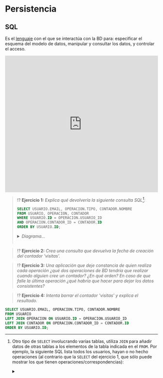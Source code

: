 # Persistencia
## SQL

Es el [lenguaje](https://es.wikipedia.org/wiki/SQL) con el que se interactúa con la BD para: especificar el esquema del modelo de datos, manipular y consultar los datos, y controlar el acceso.

<script>
function populate() {
  const files = [{name: "db.sql"}];
  files.forEach(file => file.content = document.getElementById(file.name).textContent);
  document.getElementById('oc-editor').contentWindow.postMessage({
    eventType: 'populateCode', language: 'mysql', files: files
  }, "*");
}
</script>

<iframe id="oc-editor" frameBorder="0" height="450px" width="100%" onload="populate()" src="https://onecompiler.com/embed/mysql?hideLanguageSelection=true&hideNew=true&hideNewFileOption=true&hideTitle=true&hideStdin=true&listenToEvents=true"></iframe>

<pre id="db.sql" hidden>-- Esquema de base de datos:
CREATE TABLE CONTADOR (
  ID     INTEGER PRIMARY KEY,
  NOMBRE VARCHAR(200) NOT NULL UNIQUE,
  VALOR  INTEGER NOT NULL
);

CREATE TABLE USUARIO (
  ID    INTEGER PRIMARY KEY,
  EMAIL VARCHAR(256) NOT NULL UNIQUE,
  CREDENCIALES VARCHAR(20) NOT NULL
);

CREATE TABLE OPERACION (
  ID          INTEGER PRIMARY KEY,
  USUARIO_ID  INTEGER NOT NULL,
  CONTADOR_ID INTEGER NOT NULL,
  TIPO        VARCHAR(20) NOT NULL,
  FECHA       DATETIME NOT NULL,
  FOREIGN KEY (USUARIO_ID) 
          REFERENCES USUARIO(ID),
  FOREIGN KEY (CONTADOR_ID) 
          REFERENCES CONTADOR(ID)
);

-- Para añadir datos:
INSERT INTO USUARIO (ID, EMAIL, CREDENCIALES)
  VALUES (1, 'admin@e.m', 'YWRtaW5AZS5tOmFkbWlu');
INSERT INTO USUARIO (ID, EMAIL, CREDENCIALES)
  VALUES (2, 'boss@e.m', 'Ym9zc0BlLm06Ym9z');
INSERT INTO USUARIO (ID, EMAIL, CREDENCIALES)
  VALUES (3, 'user@e.m', 'dXNlckBlLm06dXNlcg==');
INSERT INTO USUARIO (ID, EMAIL, CREDENCIALES)
  VALUES (4, 'guest@e.m', 'dXNlckBlLm06dXNlcg==');
INSERT INTO USUARIO (ID, EMAIL, CREDENCIALES)
  VALUES (5, 'test@e.m', 'dXNlckBlLm06dXNlcg==');

INSERT INTO CONTADOR (ID, NOMBRE, VALOR)
  VALUES (1, 'visitas', 0);
INSERT INTO CONTADOR (ID, NOMBRE, VALOR)
  VALUES (2, 'clicks', 0);

INSERT INTO OPERACION (ID, USUARIO_ID, CONTADOR_ID, TIPO, FECHA)
  VALUES (1, 1, 1, 'creación', '2023-01-01 00:00:00');
INSERT INTO OPERACION (ID, USUARIO_ID, CONTADOR_ID, TIPO, FECHA)
  VALUES (2, 1, 2, 'creación', '2023-02-14 00:00:00');
INSERT INTO OPERACION (ID, USUARIO_ID, CONTADOR_ID, TIPO, FECHA)
  VALUES (3, 2, 2, 'incremento', '2023-03-11 00:00:00');

-- Para actualizar:
UPDATE CONTADOR 
  SET VALOR = VALOR + 1 
  WHERE NOMBRE = 'clicks';

-- Para consultar:
SELECT NOMBRE, VALOR FROM CONTADOR 
  WHERE NOMBRE = 'clicks';

-- Para borrar:
DELETE FROM USUARIO
  WHERE EMAIL = 'user@e.m';

</pre>

> ⁉️ **Ejercicio 1:** _Explica qué devolvería la siguiente consulta SQL[^1]:_
> ```sql
> SELECT USUARIO.EMAIL, OPERACION.TIPO, CONTADOR.NOMBRE
> FROM USUARIO, OPERACION, CONTADOR
> WHERE USUARIO.ID = OPERACION.USUARIO_ID
> AND OPERACION.CONTADOR_ID = CONTADOR.ID
> ORDER BY USUARIO.ID;
> ```
> <details><summary><em>Diagrama...</em></summary><br>
> <object type="image/svg+xml" data="./files/img/select.excalidraw.svg" width="100%"></object>
> <em>Un <code>SELECT</code> con varias tablas se puede ver como una lista de correspondencias de la <a href="https://es.wikipedia.org/wiki/Correspondencia_matem%C3%A1tica">Teoría de Conjuntos</a>.</em>
> </details>
> <br>

> ⁉️ **Ejercicio 2:** _Crea una consulta que devuelva la fecha de creación del contador 'visitas'._

> ⁉️ **Ejercicio 3:** _Una aplicación que deje constancia de quien realiza cada operación ¿qué dos operaciones de BD tendría que realizar cuando alguien cree un contador? ¿En qué orden? En caso de que falle la última operación ¿qué habría que hacer para dejar los datos consistentes?_

> ⁉️ **Ejercicio 4:** _Intenta borrar el contador 'visitas' y explica el resultado._


[^1]: Otro tipo de `SELECT` involucrando varias tablas, utiliza `JOIN` para añadir datos de otras tablas a los elementos de la tabla indicada en el `FROM`. Por ejemplo, la siguiente SQL lista todos los usuarios, hayan o no hecho operaciones (al contrario que la `SELECT` del ejercicio 1, que sólo puede mostrar los que tienen operaciones/correspondencias): <details><summary><i class="fa fa-picture-o" aria-hidden="true"></i></summary><br>
```sql
SELECT USUARIO.EMAIL, OPERACION.TIPO, CONTADOR.NOMBRE 
FROM USUARIO 
LEFT JOIN OPERACION ON USUARIO.ID = OPERACION.USUARIO_ID 
LEFT JOIN CONTADOR ON OPERACION.CONTADOR_ID = CONTADOR.ID
ORDER BY USUARIO.ID;
```
<object type="image/svg+xml" data="./files/img/join.excalidraw.svg" width="100%"></object>
</details>